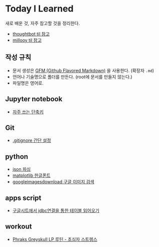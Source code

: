 # Today I Learned

새로 배운 것, 자주 참고할 것을 정리한다.

- [thoughtbot til 참고](https://github.com/thoughtbot/til)
- [millooy til 참고](https://github.com/milooy/TIL)

## 작성 규칙

- 문서 생성은 [GFM (Github Flavored Markdown)](https://help.github.com/articles/github-flavored-markdown/) 을 사용한다. (확장자 `.md`)
- 언어나 기술명으로 폴더를 만든다. (root에 문서를 만들지 않는다.)
- 파일명은 영어로.

## Jupyter notebook

- [자주 쓰는 단축키](https://github.com/zeggoo/TIL/blob/master/Jupyter%20notebook/Jupyter_notebook_shortcuts.md)

## Git

- [.gitignore 간단 설정](https://github.com/zeggoo/TIL/blob/master/git/gitignore.md)

## python

- [json 파싱](https://github.com/zeggoo/TIL/blob/master/python/json_parser.md)
- [matplotlib 한글폰트](https://github.com/zeggoo/TIL/blob/master/python/matplotlib_font.md)
- [googleimagesdownload 구글 이미지 검색](https://github.com/zeggoo/TIL/blob/master/python/google_images_download.md)

## apps script

- [구글시트에서 jdbc연결을 통한 테이블 읽어오기](https://github.com/zeggoo/TIL/blob/master/apps%20script/apps_sciprt_jdbc.md)

## workout

- [Phraks Greyskull LP 루틴 - 초심자 스트렝스](https://github.com/zeggoo/TIL/blob/master/workout/%23%20Phraks%20Greyskill%20LP%20Variant.md)
